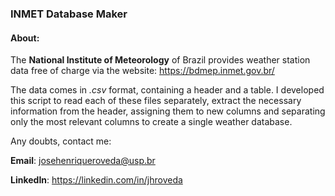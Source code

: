 ### INMET Database Maker
#### About:
The **National Institute of Meteorology** of Brazil provides weather station data free of charge via the website: https://bdmep.inmet.gov.br/

The data comes in *.csv* format, containing a header and a table.
I developed this script to read each of these files separately, extract the necessary information from the header, assigning them to new columns and separating only the most relevant columns to create a single weather database.

Any doubts, contact me:

**Email**: josehenriqueroveda@usp.br

**LinkedIn**: https://linkedin.com/in/jhroveda

